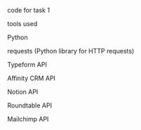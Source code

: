 code for task 1 

tools used 

 Python

requests (Python library for HTTP requests)

Typeform API

Affinity CRM API

Notion API

Roundtable API

Mailchimp API
